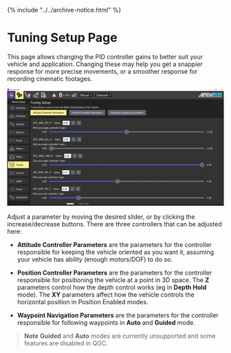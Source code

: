 {% include "../../archive-notice.html" %}

# Tuning Setup Page

This page allows changing the PID controller gains to better suit your vehicle and application. Changing these may help you get a snappier response for more precise movements, or a smoother response for recording cinematic footages. 

<img src="/images/reference/reference-ardusub-tuning.png" class="img-responsive img-center" style="max-height:600px;">

Adjust a parameter by moving the desired slider, or by clicking the increase/decrease buttons. There are three controllers that can be adjusted here:

* **Attitude Controller Parameters** are the parameters for the controller responsible for keeping the vehicle oriented as you want it, assuming your vehicle has ability (enough motors/DOF) to do so.

* **Position Controller Parameters** are the parameters for the controller responsible for positioning the vehicle at a point in 3D space. The **Z** parameters control how the depth control works (eg in **Depth Hold** mode). The **XY** parameters affect how the vehicle controls the horizontal position in Position Enabled modes.

* **Waypoint Navigation Parameters** are the parameters for the controller responsible for following waypoints in **Auto** and **Guided** mode.

> **Note** **Guided** and **Auto** modes are currently unsupported and some features are disabled in QGC.

